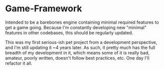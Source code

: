 # Game-Framework
Intended to be a barebones engine containing minimal required features to get a game going. Because I'm constantly developing new "minimal" features in other codebases, this should be regularly updated.

This was my first serious-ish pet project from a development perspective, and I'm still updating it ~4 years later. As such, it pretty much has the full breadth of my development in it, which means some of it is really bad, amateur, poorly written, doesn't follow best practices, etc. One day I'll refactor it all.
